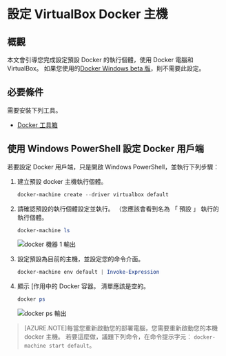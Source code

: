 <properties
   pageTitle="設定 VirtualBox Docker 主機 |Microsoft Azure"
   description="若要設定預設 Docker 的執行個體，使用 Docker 電腦和 VirtualBox 的逐步指示"
   services="azure-container-service"
   documentationCenter="na"
   authors="mlearned"
   manager="douge"
   editor="" />
<tags
   ms.service="multiple"
   ms.devlang="dotnet"
   ms.topic="article"
   ms.tgt_pltfrm="na"
   ms.workload="multiple"
   ms.date="06/08/2016"
   ms.author="mlearned" />

# <a name="configure-a-docker-host-with-virtualbox"></a>設定 VirtualBox Docker 主機

## <a name="overview"></a>概觀
本文會引導您完成設定預設 Docker 的執行個體，使用 Docker 電腦和 VirtualBox。 如果您使用的[Docker Windows beta 版](http://beta.docker.com/)，則不需要此設定。

## <a name="prerequisites"></a>必要條件
需要安裝下列工具。

- [Docker 工具箱](https://www.docker.com/products/overview#/docker_toolbox)

## <a name="configuring-the-docker-client-with-windows-powershell"></a>使用 Windows PowerShell 設定 Docker 用戶端

若要設定 Docker 用戶端，只是開啟 Windows PowerShell，並執行下列步驟︰

1. 建立預設 docker 主機執行個體。

    ```PowerShell
    docker-machine create --driver virtualbox default
    ```
 
1. 請確認預設的執行個體設定並執行。 （您應該會看到名為 「 預設 」 執行的執行個體。

    ```PowerShell
    docker-machine ls 
    ```
        
    ![docker 機器 1 輸出][0]
 
1. 設定預設為目前的主機，並設定您的命令介面。

    ```PowerShell
    docker-machine env default | Invoke-Expression
    ```

1. 顯示 [作用中的 Docker 容器。 清單應該是空的。

    ```PowerShell
    docker ps
    ```

    ![docker ps 輸出][1]
 
> [AZURE.NOTE]每當您重新啟動您的部署電腦，您需要重新啟動您的本機 docker 主機。
> 若要這麼做，議題下列命令，在命令提示字元︰ `docker-machine start default`。

[0]: ./media/vs-azure-tools-docker-setup/docker-machine-ls.png
[1]: ./media/vs-azure-tools-docker-setup/docker-ps.png
